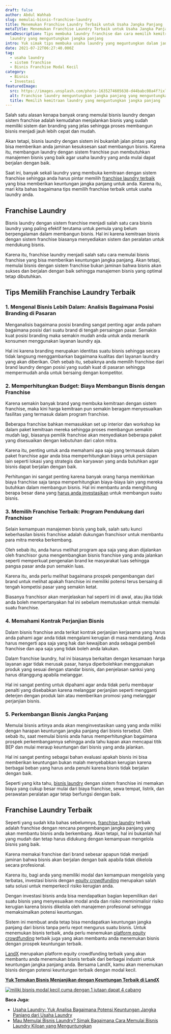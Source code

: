```yaml
---
draft: false
author: Abdul Wahhab
slug: memulai-bisnis-franchise-laundry
title: Menemukan Franchise Laundry Terbaik untuk Usaha Jangka Panjang
metaTitle: Menemukan Franchise Laundry Terbaik untuk Usaha Jangka Panjang
metaDescription: Tips membuka laundry franchise dan cara memilih kemitraan
  laundry yang menguntungkan jangka panjang
intro: Yuk simak tips membuka usaha laundry yang meguntungkan dalam jangka panjang
date: 2021-07-22T06:27:40.000Z
tag:
  - usaha laundry
  - sistem franchise
  - Bisnis Franchise Modal Kecil
category:
  - Bisnis
  - Investasi
featuredImage:
  src: https://images.unsplash.com/photo-1635274605638-d44babc08a4f?ixlib=rb-1.2.1&ixid=MnwxMjA3fDB8MHxwaG90by1wYWdlfHx8fGVufDB8fHx8&auto=format&fit=crop&w=1170&q=80
  alt: Franchise laundry menguntungkan jangka panjang yang menguntungkan
  title: Memilih kemitraan laundry yang menguntungkan jangka panjang
---
```

Salah satu alasan kenapa banyak orang memulai bisnis laundry dengan sistem franchise adalah kemudahan menjalankan bisnis yang sudah memiliki sistem dan branding yang jelas sehingga proses membangun bisnis menjadi jauh lebih cepat dan mudah.

Akan tetapi, bisnis laundry dengan sistem ini bukanlah jalan pintas yang bisa memberikan anda jaminan kesuksesan saat membangun bisnis. Karena itu, membangun laundry dengan sistem franchise pun membutuhkan manajemen bisnis yang baik agar usaha laundry yang anda mulai dapat berjalan dengan baik.

Saat ini, banyak sekali laundry yang membuka kemitraan dengan sistem franchise sehingga anda harus pintar memilih [franchise laundry terbaik](https://landx.id/project/index.html) yang bisa memberikan keuntungan jangka panjang untuk anda. Karena itu, mari kita bahas bagaimana tips memilih franchise terbaik untuk usaha laundry anda.

## Franchise Laundry

Bisnis laundry dengan sistem franchise menjadi salah satu cara bisnis laundry yang paling efektif terutama untuk pemula yang belum berpengalaman dalam membangun bisnis. Hal ini karena kemitraan bisnis dengan sistem franchise biasanya menyediakan sistem dan peralatan untuk mendukung bisnis. 

Karena itu, franchise laundry menjadi salah satu cara memulai bisnis franchise yang bisa memberikan keuntungan jangka panjang. Akan tetapi, memulai bisnis dengan sistem franchise bukan jaminan bahwa bisnis akan sukses dan berjalan dengan baik sehingga manajemen bisnis yang optimal tetap dibutuhkan. 

## Tips Memilih Franchise Laundry Terbaik

### 1. Mengenal Bisnis Lebih Dalam: Analisis Bagaimana Posisi Branding di Pasaran

Menganalisis bagaimana posisi branding sangat penting agar anda paham bagaimana posisi dari suatu brand di tengah persaingan pasar. Semakin kuat posisi branding maka semakin mudah anda untuk anda menarik konsumen menggunakan layanan laundry aja.

Hal ini karena branding merupakan identitas suatu bisnis sehingga secara tidak langsung menggambarkan bagaimana kualitas dari layanan laundry yang akan diberikan. Oleh sebab itu, sebaiknya anda memilih franchise dari brand laundry dengan posisi yang sudah kuat di pasaran sehingga mempermudah anda untuk bersaing dengan kompetitor.

### 2. Memperhitungkan Budget: Biaya Membangun Bisnis dengan Franchise

Karena semakin banyak brand yang membuka kemitraan dengan sistem franchise, maka kini harga kemitraan pun semakin beragam menyesuaikan fasilitas yang termasuk dalam program franchise.

Beberapa franchise bahkan memasukkan set up interior dan workshop ke dalam paket kemitraan mereka sehingga proses membangun semakin mudah lagi, biasanya pemilik franchise akan menyediakan beberapa paket yang disesuaikan dengan kebutuhan dari calon mitra.

Karena itu, penting untuk anda memahami apa saja yang termasuk dalam paket franchise agar anda bisa memperhitungkan biaya untuk persiapan lain seperti lokasi yang strategis dan karyawan yang anda butuhkan agar bisnis dapat berjalan dengan baik.

Perhitungan ini sangat penting karena banyak orang hanya memikirkan biaya franchise saja tanpa memperhitungkan biaya-biaya lain yang mereka butuhkan dalam membangun bisnis. Hal ini membantu anda menghitung berapa besar dana yang [harus anda investasikan](https://landx.id/project/index.html) untuk membangun suatu bisnis.

### 3. Memilih Franchise Terbaik: Program Pendukung dari Franchisor

Selain kemampuan manajemen bisnis yang baik, salah satu kunci keberhasilan bisnis franchise adalah dukungan franchisor untuk membantu para mitra mereka berkembang.

Oleh sebab itu, anda harus melihat program apa saja yang akan dijalankan oleh franchisor guna mengembangkan bisnis franchise yang anda jalankan seperti memperkuat pengenalan brand ke masyarakat luas sehingga pangsa pasar anda pun semakin luas.

Karena itu, anda perlu melihat bagaimana prospek pengembangan dari brand untuk melihat apakah franchise ini memiliki potensi terus bersaing di tengah kompetisi pasar yang semakin ketat.

Biasanya franchisor akan menjelaskan hal seperti ini di awal, atau jika tidak anda boleh mempertanyakan hal ini sebelum memutuskan untuk memulai suatu franchise.

### 4. Memahami Kontrak Perjanjian Bisnis

Dalam bisnis franchise anda terikat kontrak perjanjian kerjasama yang harus anda pahami agar anda tidak mengalami kerugian di masa mendatang. Anda harus mengerti apa saja yang hak dan kewajiban anda sebagai pembeli franchise dan apa saja yang tidak boleh anda lakukan.

Dalam franchise laundry, hal ini biasanya berkaitan dengan kesamaan harga layanan agar tidak merusak pasar, hanya diperbolehkan menggunakan produk yang sesuai dengan standar bisnis, dan penjelasan sanksi yang harus ditanggung apabila melanggar.

Hal ini sangat penting untuk dipahami agar anda tidak perlu membayar penalti yang disebabkan karena melanggar perjanjian seperti mengganti deterjen dengan produk lain atau memberikan promosi yang melanggar perjanjian bisnis.

### 5. Perkembangan Bisnis Jangka Panjang

Memulai bisnis artinya anda akan menginvestasikan uang yang anda miliki dengan harapan keuntungan jangka panjang dari bisnis tersebut. Oleh sebab itu, saat memulai bisnis anda harus memperhitungkan bagaimana prospek perkembangannya sehingga anda tahu kapan akan mencapai titik BEP dan mulai meraup keuntungan dari bisnis yang anda jalankan.

Hal ini sangat penting sebagai bahan evaluasi apakah bisnis ini bisa memberikan keuntungan bukan malah menyebabkan kerugian karena berbagai beban yang harus anda penuhi karena bisnis tidak berjalan dengan baik.

Seperti yang kita tahu, [bisnis laundry](https://landx.id/project/index.html) dengan sistem franchise ini memakan biaya yang cukup besar mulai dari biaya franchise, sewa tempat, listrik, dan perawatan peralatan agar tetap berfungsi dengan baik.

## Franchise Laundry Terbaik

Seperti yang sudah kita bahas sebelumnya, [franchise laundry](https://landx.id/project/index.html) terbaik adalah franchise dengan rencana pengembangan jangka panjang yang akan membantu bisnis anda berkembang. Akan tetapi, hal ini bukanlah hal yang mudah dan tetap harus didukung dengan kemampuan mengelola bisnis yang baik.

Karena memakai franchise dari brand sebesar apapun tidak menjadi jaminan bahwa bisnis akan berjalan dengan baik apabila tidak dikelola secara profesional.

Karena itu,  bagi anda yang memiliki modal dan kemampuan mengelola yang terbatas, investasi bisnis dengan [equity crowdfunding](https://landx.id/) merupakan salah satu solusi untuk memperkecil risiko kerugian anda.

Dengan investasi bisnis anda bisa mendapatkan bagian kepemilikan dari suatu bisnis yang menyesuaikan modal anda dan risiko meminimalisir risiko kerugian karena bisnis dikelola oleh manajemen profesional sehingga memaksimalkan potensi keuntungan.

Sistem ini membuat anda tetap bisa mendapatkan keuntungan jangka panjang dari bisnis tanpa perlu repot mengurus suatu bisnis. Untuk menemukan bisnis terbaik, anda perlu menemukan [platform  equity crowdfunding](https://landx.id/) terbaik juga yang akan membantu anda menemukan bisnis dengan prospek keuntungan terbaik.

[LandX](https://landx.id/) merupakan platform equity crowdfunding terbaik yang akan membantu anda menemukan bisnis terbaik dari berbagai industri untuk keuntungan jangka panjang anda. Bersama LandX, kamu akan menemukan bisnis dengan potensi keuntungan terbaik dengan modal kecil.

**[Yuk Temukan Bisnis Menjanjikan dengan Keuntungan Terbaik di LandX](https://landx.id/project/?utm_source=Blog&utm_medium=organic+keyword&utm_campaign=blog&utm_id=Blog)**

[![miliki bisnis modal kecil cuma dengan 1 jutaan dapat 4 cabang ](https://accountgram-production.sfo2.cdn.digitaloceanspaces.com/landx_ghost/2021/11/jadi-owner-bisnis-hanya-1-jutaan-dengan-cuan-yang-sangat-menjanjikan.png)](https://landx.id/project/?utm_source=Blog&utm_medium=organic+keyword&utm_campaign=blog&utm_id=Blog)

**Baca Juga:**

* [Usaha Laundry: Yuk Analisa Bagaimana Potensi Keuntungan Jangka Panjang dari Usaha Laundry](https://landx.id/blog/usaha-laundry/) 
* [Mau Memulai Bisnis Laundry? Simak Bagaimana Cara Memulai Bisnis Laundry Kiloan yang Menguntungkan](https://landx.id/blog/memulai-bisnis-laundry-kiloan/)